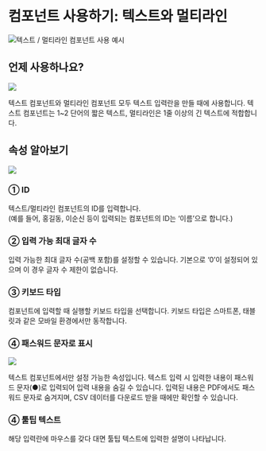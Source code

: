 # 컴포넌트 사용하기: 텍스트와 멀티라인

![](https://www.eformsign.com/kr/support/wp-content/uploads/sites/5/2020/02/text-and-multiline-component-sample.gif)텍스트 / 멀티라인 컴포넌트 사용 예시

## 언제 사용하나요?

![](https://www.eformsign.com/kr/support/wp-content/uploads/sites/5/2020/02/text-and-muliline-components.png)

텍스트 컴포넌트와 멀티라인 컴포넌트 모두 텍스트 입력란을 만들 때에 사용합니다. 텍스트 컴포넌트는 1~2 단어의 짧은 텍스트, 멀티라인은 1줄 이상의 긴 텍스트에 적합합니다.

## 속성 알아보기

![](https://www.eformsign.com/kr/support/wp-content/uploads/sites/5/2020/02/text-component-properties.png)

### ① ID

텍스트/멀티라인 컴포넌트의 ID를 입력합니다.  
\(예를 들어, 홍길동, 이순신 등이 입력되는 컴포넌트의 ID는 ‘이름’으로 합니다.\)

### ② 입력 가능 최대 글자 수

입력 가능한 최대 글자 수\(공백 포함\)를 설정할 수 있습니다. 기본으로 ‘0’이 설정되어 있으며 이 경우 글자 수 제한이 없습니다.

### ③ 키보드 타입

컴포넌트에 입력할 때 실행할 키보드 타입을 선택합니다. 키보드 타입은 스마트폰, 태블릿과 같은 모바일 환경에서만 동작합니다.

### ④ 패스워드 문자로 표시

![](https://www.eformsign.com/kr/support/wp-content/uploads/sites/5/2020/02/text-component-password-feature.gif)

텍스트 컴포넌트에서만 설정 가능한 속성입니다. 텍스트 입력 시 입력한 내용이 패스워드 문자\(●\)로 입력되어 입력 내용을 숨길 수 있습니다. 입력된 내용은 PDF에서도 패스워드 문자로 숨겨지며, CSV 데이터를 다운로드 받을 때에만 확인할 수 있습니다.

### ④ 툴팁 텍스트

해당 입력란에 마우스를 갖다 대면 툴팁 텍스트에 입력한 설명이 나타납니다.


